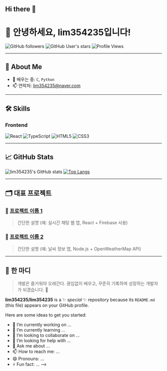 ## Hi there 👋
# 👋 안녕하세요, lim354235입니다!

![GitHub followers](https://img.shields.io/github/followers/lim354235?style=social)
![GitHub User's stars](https://img.shields.io/github/stars/lim354235?style=social)
![Profile Views](https://komarev.com/ghpvc/?username=lim354235&color=blueviolet)

---

## 🚀 About Me

- 🌱 배우는 중: `C`, `Python`
- 📫 연락처: lim354235@naver.com

---

## 🛠️ Skills

### Frontend
![React](https://img.shields.io/badge/-React-61DAFB?logo=react&logoColor=white)
![TypeScript](https://img.shields.io/badge/-TypeScript-3178C6?logo=typescript&logoColor=white)
![HTML5](https://img.shields.io/badge/-HTML5-E34F26?logo=html5&logoColor=white)
![CSS3](https://img.shields.io/badge/-CSS3-1572B6?logo=css3)

---

## 📈 GitHub Stats

![lim354235's GitHub stats](https://github-readme-stats.vercel.app/api?username=lim354235&show_icons=true&theme=tokyonight)
[![Top Langs](https://github-readme-stats.vercel.app/api/top-langs/?username=lim354235&layout=compact&theme=tokyonight)](https://github.com/lim354235)

---

## 🗂️ 대표 프로젝트

### 📌 [프로젝트 이름 1](https://github.com/lim354235/프로젝트1)
> 간단한 설명 (예: 실시간 채팅 웹 앱, React + Firebase 사용)

### 📌 [프로젝트 이름 2](https://github.com/lim354235/프로젝트2)
> 간단한 설명 (예: 날씨 정보 앱, Node.js + OpenWeatherMap API)

---

## 💬 한 마디

> 개발은 즐거워야 오래간다. 끊임없이 배우고, 꾸준히 기록하며 성장하는 개발자가 되겠습니다. 🙌

**lim354235/lim354235** is a ✨ _special_ ✨ repository because its `README.md` (this file) appears on your GitHub profile.

Here are some ideas to get you started:

- 🔭 I’m currently working on ...
- 🌱 I’m currently learning ...
- 👯 I’m looking to collaborate on ...
- 🤔 I’m looking for help with ...
- 💬 Ask me about ...
- 📫 How to reach me: ...
- 😄 Pronouns: ...
- ⚡ Fun fact: ...
-->
